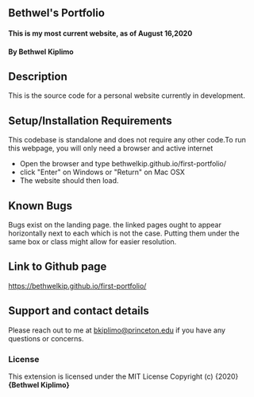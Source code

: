## Bethwel's Portfolio
#### This is my most current website, as of August 16,2020
#### By **Bethwel Kiplimo**
## Description
This is the source code for a personal website currently in development.
## Setup/Installation Requirements
This codebase is standalone and does not require any other code.To run this webpage, you will only need a browser and active internet
* Open the browser and type bethwelkip.github.io/first-portfolio/
* click "Enter" on Windows or "Return" on Mac OSX
* The website should then load.

## Known Bugs
Bugs exist on the landing page. the linked pages ought to appear horizontally next to each which is not the case. Putting them under the same box or class might allow for easier resolution.
## Link to Github page
https://bethwelkip.github.io/first-portfolio/
## Support and contact details
Please reach out to me at bkiplimo@princeton.edu if you have any questions
or concerns.
### License
This extension is licensed under the MIT License
Copyright (c) {2020} **{Bethwel Kiplimo}**
